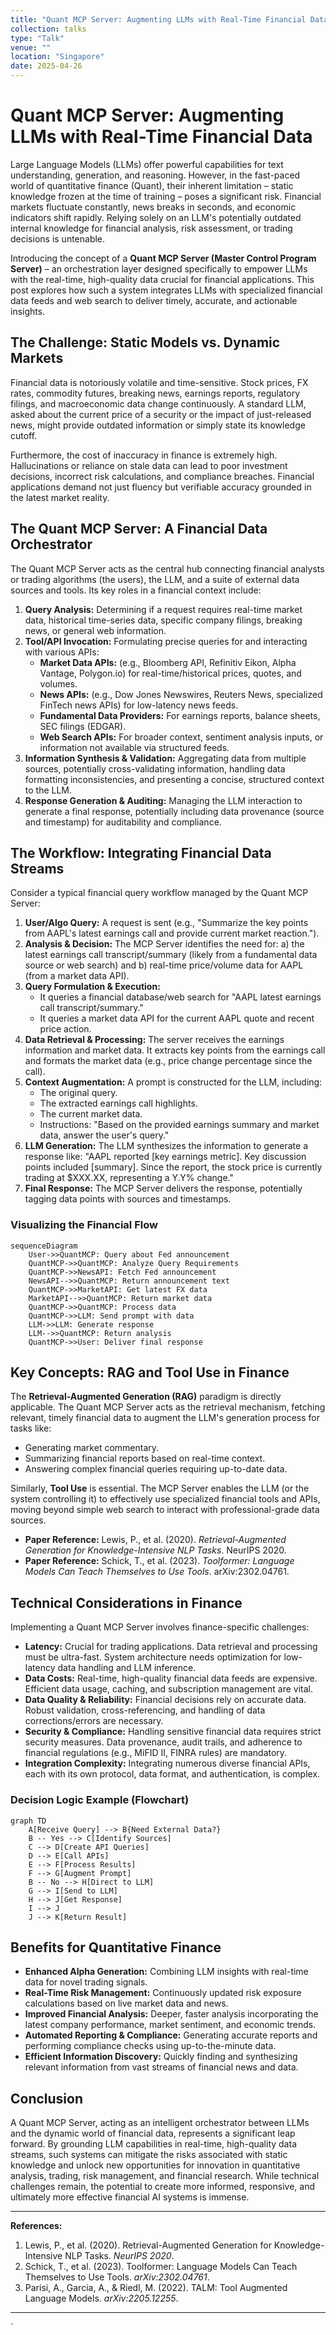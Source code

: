 ```yaml
---
title: "Quant MCP Server: Augmenting LLMs with Real-Time Financial Data"
collection: talks
type: "Talk"
venue: ""
location: "Singapore"
date: 2025-04-26
---
```


# Quant MCP Server: Augmenting LLMs with Real-Time Financial Data

Large Language Models (LLMs) offer powerful capabilities for text understanding, generation, and reasoning. However, in the fast-paced world of quantitative finance (Quant), their inherent limitation – static knowledge frozen at the time of training – poses a significant risk. Financial markets fluctuate constantly, news breaks in seconds, and economic indicators shift rapidly. Relying solely on an LLM's potentially outdated internal knowledge for financial analysis, risk assessment, or trading decisions is untenable.

Introducing the concept of a **Quant MCP Server (Master Control Program Server)** – an orchestration layer designed specifically to empower LLMs with the real-time, high-quality data crucial for financial applications. This post explores how such a system integrates LLMs with specialized financial data feeds and web search to deliver timely, accurate, and actionable insights.

## The Challenge: Static Models vs. Dynamic Markets

Financial data is notoriously volatile and time-sensitive. Stock prices, FX rates, commodity futures, breaking news, earnings reports, regulatory filings, and macroeconomic data change continuously. A standard LLM, asked about the current price of a security or the impact of just-released news, might provide outdated information or simply state its knowledge cutoff.

Furthermore, the cost of inaccuracy in finance is extremely high. Hallucinations or reliance on stale data can lead to poor investment decisions, incorrect risk calculations, and compliance breaches. Financial applications demand not just fluency but verifiable accuracy grounded in the latest market reality.

## The Quant MCP Server: A Financial Data Orchestrator

The Quant MCP Server acts as the central hub connecting financial analysts or trading algorithms (the users), the LLM, and a suite of external data sources and tools. Its key roles in a financial context include:

1.  **Query Analysis:** Determining if a request requires real-time market data, historical time-series data, specific company filings, breaking news, or general web information.
2.  **Tool/API Invocation:** Formulating precise queries for and interacting with various APIs:
    *   **Market Data APIs:** (e.g., Bloomberg API, Refinitiv Eikon, Alpha Vantage, Polygon.io) for real-time/historical prices, quotes, and volumes.
    *   **News APIs:** (e.g., Dow Jones Newswires, Reuters News, specialized FinTech news APIs) for low-latency news feeds.
    *   **Fundamental Data Providers:** For earnings reports, balance sheets, SEC filings (EDGAR).
    *   **Web Search APIs:** For broader context, sentiment analysis inputs, or information not available via structured feeds.
3.  **Information Synthesis & Validation:** Aggregating data from multiple sources, potentially cross-validating information, handling data formatting inconsistencies, and presenting a concise, structured context to the LLM.
4.  **Response Generation & Auditing:** Managing the LLM interaction to generate a final response, potentially including data provenance (source and timestamp) for auditability and compliance.

## The Workflow: Integrating Financial Data Streams

Consider a typical financial query workflow managed by the Quant MCP Server:

1.  **User/Algo Query:** A request is sent (e.g., "Summarize the key points from AAPL's latest earnings call and provide current market reaction.").
2.  **Analysis & Decision:** The MCP Server identifies the need for: a) the latest earnings call transcript/summary (likely from a fundamental data source or web search) and b) real-time price/volume data for AAPL (from a market data API).
3.  **Query Formulation & Execution:**
    *   It queries a financial database/web search for "AAPL latest earnings call transcript/summary."
    *   It queries a market data API for the current AAPL quote and recent price action.
4.  **Data Retrieval & Processing:** The server receives the earnings information and market data. It extracts key points from the earnings call and formats the market data (e.g., price change percentage since the call).
5.  **Context Augmentation:** A prompt is constructed for the LLM, including:
    *   The original query.
    *   The extracted earnings call highlights.
    *   The current market data.
    *   Instructions: "Based on the provided earnings summary and market data, answer the user's query."
6.  **LLM Generation:** The LLM synthesizes the information to generate a response like: "AAPL reported [key earnings metric]. Key discussion points included [summary]. Since the report, the stock price is currently trading at $XXX.XX, representing a Y.Y% change."
7.  **Final Response:** The MCP Server delivers the response, potentially tagging data points with sources and timestamps.

### Visualizing the Financial Flow

```mermaid
sequenceDiagram
    User->>QuantMCP: Query about Fed announcement
    QuantMCP->>QuantMCP: Analyze Query Requirements
    QuantMCP->>NewsAPI: Fetch Fed announcement
    NewsAPI-->>QuantMCP: Return announcement text
    QuantMCP->>MarketAPI: Get latest FX data
    MarketAPI-->>QuantMCP: Return market data
    QuantMCP->>QuantMCP: Process data
    QuantMCP->>LLM: Send prompt with data
    LLM->>LLM: Generate response
    LLM-->>QuantMCP: Return analysis
    QuantMCP->>User: Deliver final response
```

## Key Concepts: RAG and Tool Use in Finance

The **Retrieval-Augmented Generation (RAG)** paradigm is directly applicable. The Quant MCP Server acts as the retrieval mechanism, fetching relevant, timely financial data to augment the LLM's generation process for tasks like:

*   Generating market commentary.
*   Summarizing financial reports based on real-time context.
*   Answering complex financial queries requiring up-to-date data.

Similarly, **Tool Use** is essential. The MCP Server enables the LLM (or the system controlling it) to effectively use specialized financial tools and APIs, moving beyond simple web search to interact with professional-grade data sources.

*   **Paper Reference:** Lewis, P., et al. (2020). *Retrieval-Augmented Generation for Knowledge-Intensive NLP Tasks*. NeurIPS 2020.
*   **Paper Reference:** Schick, T., et al. (2023). *Toolformer: Language Models Can Teach Themselves to Use Tools*. arXiv:2302.04761.

## Technical Considerations in Finance

Implementing a Quant MCP Server involves finance-specific challenges:

*   **Latency:** Crucial for trading applications. Data retrieval and processing must be ultra-fast. System architecture needs optimization for low-latency data handling and LLM inference.
*   **Data Costs:** Real-time, high-quality financial data feeds are expensive. Efficient data usage, caching, and subscription management are vital.
*   **Data Quality & Reliability:** Financial decisions rely on accurate data. Robust validation, cross-referencing, and handling of data corrections/errors are necessary.
*   **Security & Compliance:** Handling sensitive financial data requires strict security measures. Data provenance, audit trails, and adherence to financial regulations (e.g., MiFID II, FINRA rules) are mandatory.
*   **Integration Complexity:** Integrating numerous diverse financial APIs, each with its own protocol, data format, and authentication, is complex.

### Decision Logic Example (Flowchart)

```mermaid
graph TD
    A[Receive Query] --> B{Need External Data?}
    B -- Yes --> C[Identify Sources]
    C --> D[Create API Queries]
    D --> E[Call APIs]
    E --> F[Process Results]
    F --> G[Augment Prompt]
    B -- No --> H[Direct to LLM]
    G --> I[Send to LLM]
    H --> J[Get Response]
    I --> J
    J --> K[Return Result]
```

## Benefits for Quantitative Finance

*   **Enhanced Alpha Generation:** Combining LLM insights with real-time data for novel trading signals.
*   **Real-Time Risk Management:** Continuously updated risk exposure calculations based on live market data and news.
*   **Improved Financial Analysis:** Deeper, faster analysis incorporating the latest company performance, market sentiment, and economic trends.
*   **Automated Reporting & Compliance:** Generating accurate reports and performing compliance checks using up-to-the-minute data.
*   **Efficient Information Discovery:** Quickly finding and synthesizing relevant information from vast streams of financial news and data.

## Conclusion

A Quant MCP Server, acting as an intelligent orchestrator between LLMs and the dynamic world of financial data, represents a significant leap forward. By grounding LLM capabilities in real-time, high-quality data streams, such systems can mitigate the risks associated with static knowledge and unlock new opportunities for innovation in quantitative analysis, trading, risk management, and financial research. While technical challenges remain, the potential to create more informed, responsive, and ultimately more effective financial AI systems is immense.

***

**References:**

1.  Lewis, P., et al. (2020). Retrieval-Augmented Generation for Knowledge-Intensive NLP Tasks. *NeurIPS 2020*.
2.  Schick, T., et al. (2023). Toolformer: Language Models Can Teach Themselves to Use Tools. *arXiv:2302.04761*.
3.  Parisi, A., Garcia, A., & Riedl, M. (2022). TALM: Tool Augmented Language Models. *arXiv:2205.12255*.

***
`